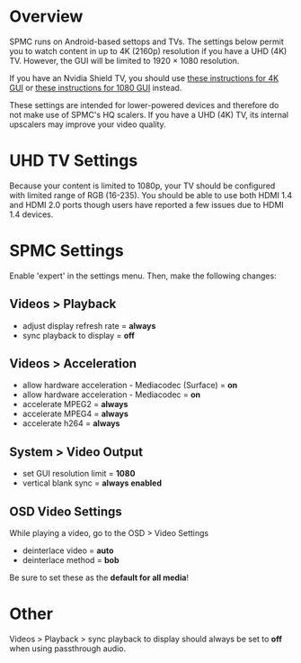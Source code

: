 # Overview
SPMC runs on Android-based settops and TVs. The settings below permit you to watch content in up to 4K (2160p) resolution if you have a UHD (4K) TV. However, the GUI will be limited to 1920 × 1080 resolution. 

If you have an Nvidia Shield TV, you should use [these instructions for 4K GUI](https://github.com/koying/SPMC/wiki/Recommended-video-settings-for-SPMC%2C-NVIDIA-Shield-TV-and-UHD-%284K%29-TVs-with-4K-GUI) or [these instructions for 1080 GUI](https://github.com/koying/SPMC/wiki/Recommended-video-settings-for-SPMC-and-NVIDIA-Shield-TV-with-1080p-GUI) instead.

These settings are intended for lower-powered devices and therefore do not make use of SPMC's HQ scalers. If you have a UHD (4K) TV, its internal upscalers may improve your video quality.


# UHD TV Settings
Because your content is limited to 1080p, your TV should be configured with limited range of RGB (16-235). You should be able to use both HDMI 1.4 and HDMI 2.0 ports though users have reported a few issues due to HDMI 1.4 devices.


# SPMC Settings
Enable 'expert' in the settings menu. Then, make the following changes:

## Videos > Playback
* adjust display refresh rate = **always**
* sync playback to display = **off**

## Videos > Acceleration
* allow hardware acceleration - Mediacodec (Surface) = **on**
* allow hardware acceleration - Mediacodec = **on**
* accelerate MPEG2 = **always**
* accelerate MPEG4 = **always**
* accelerate h264 = **always**

## System > Video Output
* set GUI resolution limit = **1080**
* vertical blank sync = **always enabled**

## OSD Video Settings
While playing a video, go to the OSD > Video Settings
* deinterlace video = **auto**
* deinterlace method = **bob**

Be sure to set these as the **default for all media**!


# Other
Videos > Playback > sync playback to display should always be set to **off** when using passthrough audio.